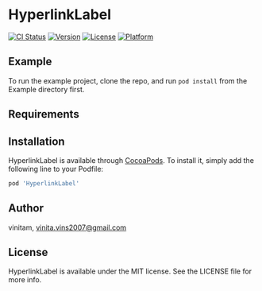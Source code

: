 # HyperlinkLabel

[![CI Status](http://img.shields.io/travis/vinitam/HyperlinkLabel.svg?style=flat)](https://travis-ci.org/vinitam/HyperlinkLabel)
[![Version](https://img.shields.io/cocoapods/v/HyperlinkLabel.svg?style=flat)](http://cocoapods.org/pods/HyperlinkLabel)
[![License](https://img.shields.io/cocoapods/l/HyperlinkLabel.svg?style=flat)](http://cocoapods.org/pods/HyperlinkLabel)
[![Platform](https://img.shields.io/cocoapods/p/HyperlinkLabel.svg?style=flat)](http://cocoapods.org/pods/HyperlinkLabel)

## Example

To run the example project, clone the repo, and run `pod install` from the Example directory first.

## Requirements

## Installation

HyperlinkLabel is available through [CocoaPods](http://cocoapods.org). To install
it, simply add the following line to your Podfile:

```ruby
pod 'HyperlinkLabel'
```

## Author

vinitam, vinita.vins2007@gmail.com

## License

HyperlinkLabel is available under the MIT license. See the LICENSE file for more info.
